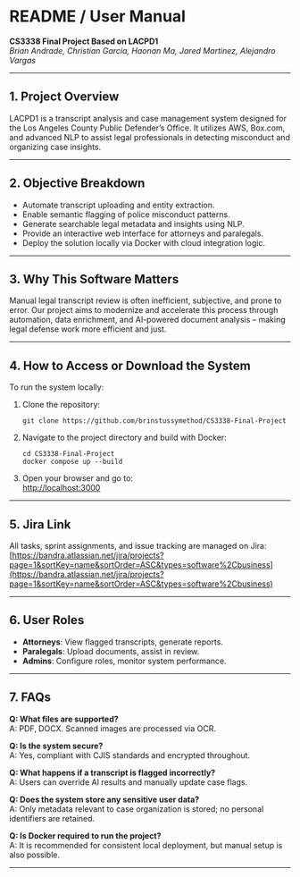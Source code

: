 # README / User Manual  
**CS3338 Final Project Based on LACPD1**  
*Brian Andrade, Christian Garcia, Haonan Ma, Jared Martinez, Alejandro Vargas*

---

## 1. Project Overview

LACPD1 is a transcript analysis and case management system designed for the Los Angeles County Public Defender’s Office. It utilizes AWS, Box.com, and advanced NLP to assist legal professionals in detecting misconduct and organizing case insights.

---

## 2. Objective Breakdown

- Automate transcript uploading and entity extraction.  
- Enable semantic flagging of police misconduct patterns.  
- Generate searchable legal metadata and insights using NLP.  
- Provide an interactive web interface for attorneys and paralegals.  
- Deploy the solution locally via Docker with cloud integration logic.

---

## 3. Why This Software Matters

Manual legal transcript review is often inefficient, subjective, and prone to error. Our project aims to modernize and accelerate this process through automation, data enrichment, and AI-powered document analysis – making legal defense work more efficient and just.

---

## 4. How to Access or Download the System

To run the system locally:

1. Clone the repository:  
   ```
   git clone https://github.com/brinstussymethod/CS3338-Final-Project
   ```

2. Navigate to the project directory and build with Docker:  
   ```
   cd CS3338-Final-Project  
   docker compose up --build  
   ```

3. Open your browser and go to:  
   [http://localhost:3000](http://localhost:3000)

---

## 5. Jira Link

All tasks, sprint assignments, and issue tracking are managed on Jira:  
[https://bandra.atlassian.net/jira/projects?page=1&sortKey=name&sortOrder=ASC&types=software%2Cbusiness](https://bandra.atlassian.net/jira/projects?page=1&sortKey=name&sortOrder=ASC&types=software%2Cbusiness)

---

## 6. User Roles

- **Attorneys**: View flagged transcripts, generate reports.  
- **Paralegals**: Upload documents, assist in review.  
- **Admins**: Configure roles, monitor system performance.

---

## 7. FAQs

**Q: What files are supported?**  
A: PDF, DOCX. Scanned images are processed via OCR.

**Q: Is the system secure?**  
A: Yes, compliant with CJIS standards and encrypted throughout.

**Q: What happens if a transcript is flagged incorrectly?**  
A: Users can override AI results and manually update case flags.

**Q: Does the system store any sensitive user data?**  
A: Only metadata relevant to case organization is stored; no personal identifiers are retained.

**Q: Is Docker required to run the project?**  
A: It is recommended for consistent local deployment, but manual setup is also possible.

---
